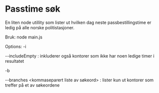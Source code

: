 # Passtime søk
En liten node utillity som lister ut hvilken dag neste passbestillingstime er ledig på alle norske politistasjoner.

Bruk:
node main.js

Options:
-i 

--includeEmpty : inkluderer også kontorer som ikke har noen ledige timer i resultatet


-b

--branches <kommaseparert liste av søkeord> : lister kun ut kontorer som treffer på et av søkeordene